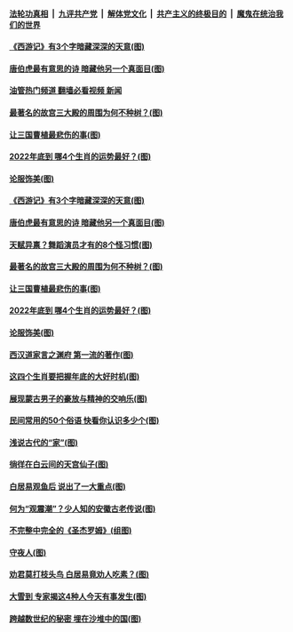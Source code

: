 ####  [法轮功真相](../../../../basic/blob/master/README.md?t=12121702) &nbsp;|&nbsp; [九评共产党](../../../../9ping.md/blob/master/README.md?t=12121702) &nbsp;|&nbsp; [解体党文化](../../../../jtdwh.md/blob/master/README.md?t=12121702)  &nbsp;|&nbsp; [共产主义的终极目的](../../../../gczydzjmd.md/blob/master/README.md?t=12121702) &nbsp;|&nbsp; [魔鬼在统治我们的世界](../../../../mgztzwmdsj.md/blob/master/README.md?t=12121702) 

#### [《西游记》有3个字暗藏深深的天意(图)](../pages/p7/1023135.md?t=12121702) 

#### [唐伯虎最有意思的诗 暗藏他另一个真面目(图)](../pages/p7/1022567.md?t=12121702) 

#### [油管热门频道 翻墙必看视频 新闻](http://129.146.143.75:81/youtube.html?12121702)

#### [最著名的故宫三大殿的周围为何不种树？(图)](../pages/p7/1023490.md?t=12121702) 

#### [让三国曹植最悲伤的事(图)](../pages/p7/1023463.md?t=12121702) 

#### [2022年底到 哪4个生肖的运势最好？(图)](../pages/p7/1023679.md?t=12121702) 

#### [论服饰美(图)](../pages/p7/1023499.md?t=12121702) 

#### [《西游记》有3个字暗藏深深的天意(图)](../pages/p7/1023135.md?t=12121702) 

#### [唐伯虎最有意思的诗 暗藏他另一个真面目(图)](../pages/p7/1022567.md?t=12121702) 

#### [天赋异禀？舞蹈演员才有的8个怪习惯(图)](../pages/p7/1023849.md?t=12121702) 

#### [最著名的故宫三大殿的周围为何不种树？(图)](../pages/p7/1023490.md?t=12121702) 

#### [让三国曹植最悲伤的事(图)](../pages/p7/1023463.md?t=12121702) 

#### [2022年底到 哪4个生肖的运势最好？(图)](../pages/p7/1023679.md?t=12121702) 

#### [论服饰美(图)](../pages/p7/1023499.md?t=12121702) 

#### [西汉道家言之渊府 第一流的著作(图)](../pages/p7/1023698.md?t=12121702) 

#### [这四个生肖要把握年底的大好时机(图)](../pages/p7/1023677.md?t=12121702) 

#### [展现蒙古男子的豪放与精神的交响乐(图)](../pages/p7/1022896.md?t=12121702) 

#### [民间常用的50个俗语 快看你认识多少个(图)](../pages/p7/1021797.md?t=12121702) 

#### [浅说古代的“家”(图)](../pages/p7/1023104.md?t=12121702) 

#### [徜徉在白云间的天宫仙子(图)](../pages/p7/1019897.md?t=12121702) 

#### [白居易观鱼后 说出了一大重点(图)](../pages/p7/1022566.md?t=12121702) 

#### [何为“观震潮”？少人知的安徽古老传说(图)](../pages/p7/1023144.md?t=12121702) 

#### [不完整中完全的《圣杰罗姆》(组图)](../pages/p7/1023350.md?t=12121702) 

#### [守夜人(图)](../pages/p7/1023573.md?t=12121702) 

#### [劝君莫打枝头鸟 白居易竟劝人吃素？(图)](../pages/p7/1022564.md?t=12121702) 

#### [大雪到 专家揭这4种人今天有事发生(图)](../pages/p7/1023316.md?t=12121702) 

#### [跨越数世纪的秘密 埋在沙堆中的国(图)](../pages/p7/1023304.md?t=12121702) 

<img src='http://gfw-breaker.win/goodnews/indexes/p7.md' width='0px' height='0px'/>
